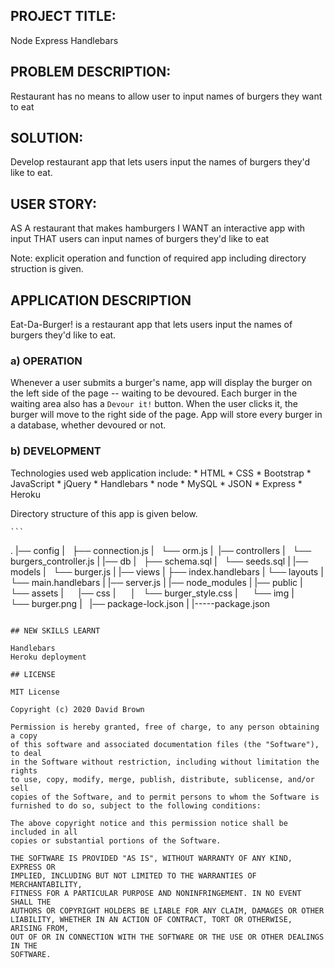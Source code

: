 ## PROJECT TITLE:

Node Express Handlebars

## PROBLEM DESCRIPTION:

Restaurant has no means to allow user to input names of burgers they want to eat

## SOLUTION:

Develop restaurant app that lets users input the names of burgers they'd like to eat.

## USER STORY:

AS A restaurant that makes hamburgers
I WANT an interactive app with input
THAT users can input names of burgers they'd like to eat

Note: explicit operation and function of required app including directory struction is given.

## APPLICATION DESCRIPTION

Eat-Da-Burger! is a restaurant app that lets users input the names of burgers they'd like to eat.

### a) OPERATION

Whenever a user submits a burger's name, app will display the burger on the left side of the page -- waiting to be devoured.
Each burger in the waiting area also has a `Devour it!` button. When the user clicks it, the burger will move to the right side of the page.
App will store every burger in a database, whether devoured or not.

### b) DEVELOPMENT

Technologies used web application include:
    * HTML
    * CSS
    * Bootstrap
    * JavaScript
    * jQuery
    * Handlebars
    * node
    * MySQL
    * JSON
    * Express
    * Heroku

Directory structure of this app is given below.

    ```
.
|── config
|   ├── connection.js
|   └── orm.js
| 
|── controllers
|   └── burgers_controller.js
|
|── db
|   ├── schema.sql
|   └── seeds.sql
|
|── models
|   └── burger.js
|
|── views
|    ├── index.handlebars
|    └── layouts
|        └── main.handlebars
|
|── server.js
|
|── node_modules
|
|── public
|   └── assets
|        |── css
|        │   └── burger_style.css
|       └── img
|           └── burger.png
|   
|── package-lock.json
|
|-----package.json

```

## NEW SKILLS LEARNT

Handlebars
Heroku deployment

## LICENSE

MIT License

Copyright (c) 2020 David Brown

Permission is hereby granted, free of charge, to any person obtaining a copy
of this software and associated documentation files (the "Software"), to deal
in the Software without restriction, including without limitation the rights
to use, copy, modify, merge, publish, distribute, sublicense, and/or sell
copies of the Software, and to permit persons to whom the Software is
furnished to do so, subject to the following conditions:

The above copyright notice and this permission notice shall be included in all
copies or substantial portions of the Software.

THE SOFTWARE IS PROVIDED "AS IS", WITHOUT WARRANTY OF ANY KIND, EXPRESS OR
IMPLIED, INCLUDING BUT NOT LIMITED TO THE WARRANTIES OF MERCHANTABILITY,
FITNESS FOR A PARTICULAR PURPOSE AND NONINFRINGEMENT. IN NO EVENT SHALL THE
AUTHORS OR COPYRIGHT HOLDERS BE LIABLE FOR ANY CLAIM, DAMAGES OR OTHER
LIABILITY, WHETHER IN AN ACTION OF CONTRACT, TORT OR OTHERWISE, ARISING FROM,
OUT OF OR IN CONNECTION WITH THE SOFTWARE OR THE USE OR OTHER DEALINGS IN THE
SOFTWARE.
